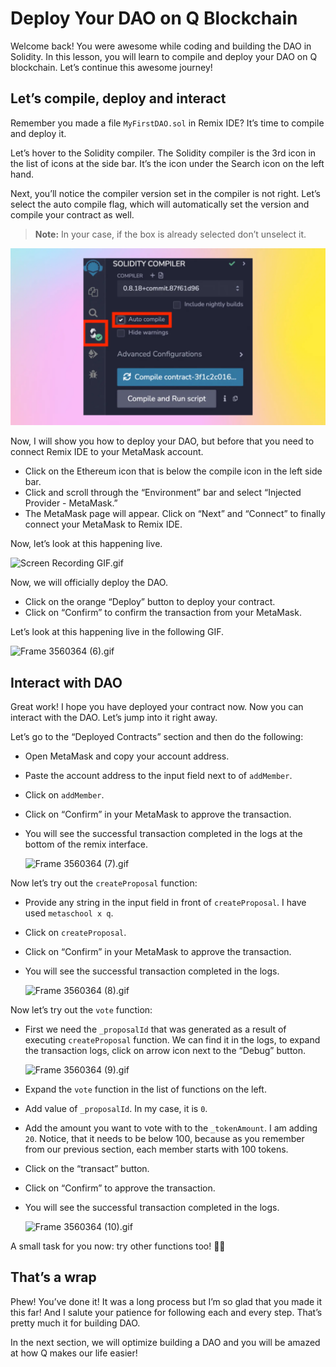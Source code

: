 # Deploy Your DAO on Q Blockchain

Welcome back! You were awesome while coding and building the DAO in Solidity. In this lesson, you will learn to compile and deploy your DAO on Q blockchain. Let’s continue this awesome journey!

## Let’s compile, deploy and interact

Remember you made a file `MyFirstDAO.sol` in Remix IDE? It’s time to compile and deploy it.

Let’s hover to the Solidity compiler. The Solidity compiler is the 3rd icon in the list of icons at the side bar. It’s the icon under the Search icon on the left hand. 

Next, you’ll notice the compiler version set in the compiler is not right. Let’s select the auto compile flag, which will automatically set the version and compile your contract as well.

> **Note:** In your case, if the box is already selected don’t unselect it.
> 

![Frame 3560339 (5).jpg](https://raw.githubusercontent.com/0xmetaschool/Learning-Projects/main/assests_for_all/assests_for_q/q-update/2.%20Creating%20and%20Deploying%20a%20Gamer%20DAO/4.%20Deploy%20Your%20DAO%20on%20Q%20Blockchain/1.webp)

Now, I will show you how to deploy your DAO, but before that you need to connect Remix IDE to your MetaMask account.

- Click on the Ethereum icon that is below the compile icon in the left side bar.
- Click and scroll through the “Environment” bar and select “Injected Provider - MetaMask.”
- The MetaMask page will appear. Click on “Next” and “Connect” to finally connect your MetaMask to Remix IDE.

Now, let’s look at this happening live.

![Screen Recording GIF.gif](https://github.com/0xmetaschool/Learning-Projects/blob/main/assests_for_all/assests_for_q/q-update/2.%20Creating%20and%20Deploying%20a%20Gamer%20DAO/4.%20Deploy%20Your%20DAO%20on%20Q%20Blockchain/2.gif?raw=true)

Now, we will officially deploy the DAO.

- Click on the orange “Deploy” button to deploy your contract.
- Click on “Confirm” to confirm the transaction from your MetaMask.

Let’s look at this happening live in the following GIF.

![Frame 3560364 (6).gif](https://github.com/0xmetaschool/Learning-Projects/blob/main/assests_for_all/assests_for_q/q-update/2.%20Creating%20and%20Deploying%20a%20Gamer%20DAO/4.%20Deploy%20Your%20DAO%20on%20Q%20Blockchain/3.gif?raw=true)

## Interact with DAO

Great work! I hope you have deployed your contract now. Now you can interact with the DAO. Let’s jump into it right away.

Let’s go to the “Deployed Contracts” section and then do the following:

- Open MetaMask and copy your account address.
- Paste the account address to the input field next to of `addMember`.
- Click on `addMember`.
- Click on “Confirm” in your MetaMask to approve the transaction.
- You will see the successful transaction completed in the logs at the bottom of the remix interface.
    
    ![Frame 3560364 (7).gif](https://github.com/0xmetaschool/Learning-Projects/blob/main/assests_for_all/assests_for_q/q-update/2.%20Creating%20and%20Deploying%20a%20Gamer%20DAO/4.%20Deploy%20Your%20DAO%20on%20Q%20Blockchain/4.gif?raw=true)
    

Now let’s try out the `createProposal` function:

- Provide any string in the input field in front of `createProposal`. I have used `metaschool x q`.
- Click on `createProposal`.
- Click on “Confirm” in your MetaMask to approve the transaction.
- You will see the successful transaction completed in the logs.
    
    ![Frame 3560364 (8).gif](https://github.com/0xmetaschool/Learning-Projects/blob/main/assests_for_all/assests_for_q/q-update/2.%20Creating%20and%20Deploying%20a%20Gamer%20DAO/4.%20Deploy%20Your%20DAO%20on%20Q%20Blockchain/5.gif?raw=true)
    

Now let’s try out the `vote` function:

- First we need the `_proposalId` that was generated as a result of executing `createProposal` function. We can find it in the logs, to expand the transaction logs, click on arrow icon next to the “Debug” button.
    
    ![Frame 3560364 (9).gif](https://github.com/0xmetaschool/Learning-Projects/blob/main/assests_for_all/assests_for_q/q-update/2.%20Creating%20and%20Deploying%20a%20Gamer%20DAO/4.%20Deploy%20Your%20DAO%20on%20Q%20Blockchain/6.gif?raw=true)
    
- Expand the `vote` function in the list of functions on the left.
- Add value of `_proposalId`. In my case, it is `0`.
- Add the amount you want to vote with to the `_tokenAmount`. I am adding `20`. Notice, that it needs to be below 100, because as you remember from our previous section, each member starts with 100 tokens.
- Click on the “transact” button.
- Click on “Confirm” to approve the transaction.
- You will see the successful transaction completed in the logs.
    
    ![Frame 3560364 (10).gif](https://github.com/0xmetaschool/Learning-Projects/blob/main/assests_for_all/assests_for_q/q-update/2.%20Creating%20and%20Deploying%20a%20Gamer%20DAO/4.%20Deploy%20Your%20DAO%20on%20Q%20Blockchain/7.gif?raw=true)
    

A small task for you now: try other functions too! 💪🏼

## That’s a wrap

Phew! You’ve done it! It was a long process but I’m so glad that you made it this far! And I salute your patience for following each and every step. That’s pretty much it for building DAO.

In the next section, we will optimize building a DAO and you will be amazed at how Q makes our life easier!
